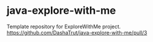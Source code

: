# java-explore-with-me
Template repository for ExploreWithMe project.
https://github.com/DashaTrut/java-explore-with-me/pull/3
